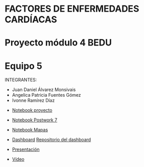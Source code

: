 # FACTORES DE ENFERMEDADES CARDÍACAS
# Proyecto módulo 4 BEDU


# Equipo 5
INTEGRANTES: 
+ Juan Daniel Álvarez Monsivais
+ Angelica Patricia Fuentes Gómez
+ Ivonne Ramírez Díaz

 - [Notebook proyecto](https://github.com/angyf/proyecto/blob/main/Proyecto_M4.ipynb) 

 - [Notebook Postwork 7](https://github.com/angyf/proyecto/blob/main/Procesamiento_de_Lenguaje_Natural.ipynb)

 - [Notebook Mapas](https://github.com/angyf/proyecto/blob/main/Mapas_Coropl%C3%A9ticos.ipynb)

 - [Dashboard](https://enfermedades-cardiovasculares.herokuapp.com/) [Repositorio del dashboard](https://github.com/DanielMonsivais/Dashboard-Equipo5)

 - [Presentación](https://www.canva.com/design/DAEcz2dw4Ew/5mDMt1HIEOywQ0U_ZxL2Ng/view?utm_content=DAEcz2dw4Ew&utm_campaign=designshare&utm_medium=link&utm_source=publishsharelink)
 
 - [Vídeo](https://www.dropbox.com/s/n4dkllwnch1ccrh/PROYECTO_PYTHON.mp4?dl=0)




